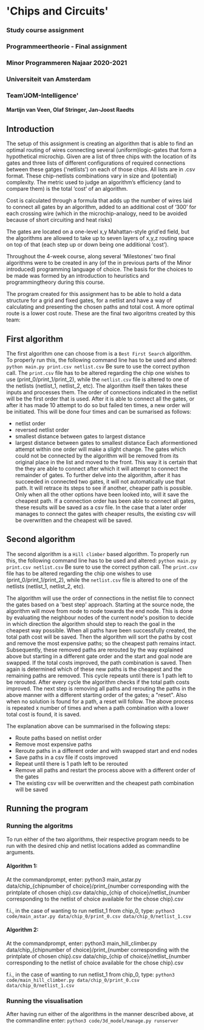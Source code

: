 'Chips and Circuits'
=============
### Study course assignment
### Programmeertheorie - Final assignment
### Minor Programmeren Najaar 2020-2021
### Universiteit van Amsterdam
### Team'JOM-Intelligence'
#### Martijn van Veen, Olaf Stringer, Jan-Joost Raedts


## Introduction
The setup of this assignment is creating an algorithm that is able to find an optimal routing of wires connecting several (uniform)logic-gates that form a hypothetical microchip.
Given are a list of three chips with the location of its gates and three lists of different configurations of required connections between these gatges ('netlists') on each of those chips. All lists are in .csv format. These chip-netlists combinations vary in size and (potential) complexity.
The metric used to judge an algorithm’s efficiency (and to compare them) is the total ‘cost’ of an algorithm.

Cost is calculated through a formula that adds up the number of wires laid to connect all gates by an algorithm, added to an additional cost of ‘300’ for each crossing wire (which in the microchip-analogy, need to be avoided because of short circuiting and heat risks)

The gates are located on a one-level x,y Mahattan-style grid'ed field, but the algorithms are allowed to take up to seven layers of x,y,z routing space on top of that (each step up or down being one additional ‘cost’).

Throughout the 4-week course, along several ‘Milestones’ two final algorithms were to be created in any (of the in previous parts of the Minor introduced) programming language of choice. The basis for the choices to be made was formed by an introduction to heuristics and programmingtheory during this course.

The program created for this assignment has to be able to hold a data structure for a grid and fixed gates, for a netlist and have a way of calculating and presenting the chosen paths and total cost.
A more optimal route is a lower cost route.
These are the final two algoritms created by this team:


## First algorithm
The first algorithm one can choose from is a `Best First Search` algorithm. To properly run this, the following command line has to be used and altered:
`python main.py print.csv netlist.csv`
Be sure to use the correct python call. The `print.csv` file has to be altered regarding the chip one wishes to use (print_0/print_1/print_2), while the `netlist.csv` file is altered to one of the netlists (netlist_1, netlist_2, etc).
The algorithm itself then takes these inputs and processes them. The order of connections indicated in the netlist will be the first order that is used. After it is able to connect all the gates, or after it has made 10 attempt to do so but failed ten times, a new order will be initiated. This will be done four times and can be sumarised as follows:
- netlist order
- reversed netlist order
- smallest distance between gates to largest distance
- largest distance between gates to smallest distance
Each aformentioned attempt within one order will make a slight change. The gates which could not be connected by the algorithm will be removed from its original place in the list and moved to the front. This way it is certain that the they are able to connect after which it will attempt to connect the remainder of gates.
To further delve into the algorithm, after it has succeeded in connected two gates, it will not automatically use that path. It will retrace its steps to see if another, cheaper path is possible. Only when all the other options have been looked into, will it save the cheapest path.
If a connection order has been able to connect all gates, these results will be saved as a csv file. In the case that a later order manages to connect the gates with cheaper results, the existing csv will be overwritten and the cheapest will be saved.


## Second algorithm
The second algorithm is a `Hill climber` based algorithm. To properly run this, the following command line has to be used and altered:
`python main.py print.csv netlist.csv`
Be sure to use the correct python call. The `print.csv` file has to be altered regarding the chip one wishes to use (print_0/print_1/print_2), while the `netlist.csv` file is altered to one of the netlists (netlist_1, netlist_2, etc).

The algorithm will use the order of connections in the netlist file to connect the gates based on a 'best step' approach. Starting at the source node, the algorithm will move from node to node towards the end node. This is done by evaluating the neighbour nodes of the current node's position to decide in which direction the algorithm should step to reach the goal in the cheapest way possible. 
When all paths have been successfully created, the total path cost will be saved. Then the algorithm will sort the paths by cost and remove the most expensive paths; so the cheapest path remains intact. Subsequently, these removed paths are rerouted by the way explained above but starting in a different gate order and the start and goal node are swapped. If the total costs improved, the path combination is saved.
Then again is determined which of these new paths is the cheapest and the remaining paths are removed. This cycle repeats until there is 1 path left to be rerouted. After every cycle the algorithm checks if the total path costs improved.
The next step is removing all paths and rerouting the paths in the above manner with a different starting order of the gates; a "reset". Also when no solution is found for a path, a reset will follow.
The above process is repeated x number of times and when a path combination with a lower total cost is found, it is saved.

The explanation above can be summarised in the following steps:
- Route paths based on netlist order
- Remove most expensive paths
- Reroute paths in a different order and with swapped start and end nodes
- Save paths in a csv file if costs improved
- Repeat until there is 1 path left to be rerouted
- Remove all paths and restart the process above with a different order of the gates
- The existing csv will be overwritten and the cheapest path combination will be saved


## Running the program
### Running the algoritms
To run either of the two algorithms, their respective program needs to be run with the desired chip and netlist locations added as commandline arguments.

#### Algorithm 1:
At the commandprompt, enter:
python3 main_astar.py data/chip_{chipnumber of choice}/print_{number corresponding with the printplate of chosen chip}.csv data/chip_{chip of choice}/netlist_{number corresponding to the netlist of choice available for the chose chip}.csv

f.i., in the case of wanting to run netlist_1 from chip_0, type:
`python3 code/main_astar.py data/chip_0/print_0.csv data/chip_0/netlist_1.csv`

#### Algorithm 2:
At the commandprompt, enter:
python3 main_hill_climber.py data/chip_{chipnumber of choice}/print_{number corresponding with the printplate of chosen chip}.csv data/chip_{chip of choice}/netlist_{number corresponding to the netlist of choice available for the chose chip}.csv

f.i., in the case of wanting to run netlist_1 from chip_0, type:
`python3 code/main_hill_climber.py data/chip_0/print_0.csv data/chip_0/netlist_1.csv`

### Running the visualisation
After having run either of the algorithms in the manner described above, at the commandline enter:
`python3 code/3d_model/manage.py runserver`
